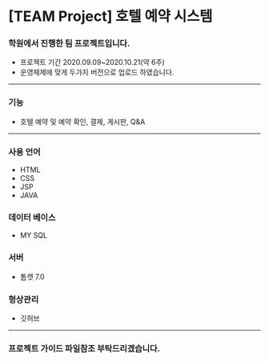 # [TEAM Project] 호텔 예약 시스템
### 학원에서 진행한 팀 프로젝트입니다.
- 프로젝트 기간 2020.09.09~2020.10.21(약 6주)
- 운영체제에 맞게 두가지 버전으로 업로드 하였습니다.
---------------------------------
### 기능
- 호텔 예약 및 예약 확인, 결제, 게시판, Q&A
---------------------------------
### 사용 언어
- HTML
- CSS
- JSP
- JAVA
### 데이터 베이스
- MY SQL
### 서버
- 톰캣 7.0
### 형상관리
- 깃허브
---------------------------------
### 프로젝트 가이드 파일참조 부탁드리겠습니다.
